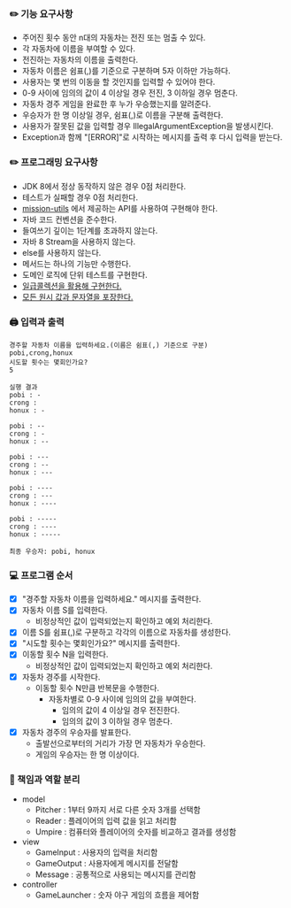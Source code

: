 ### ✏️ 기능 요구사항

- 주어진 횟수 동안 n대의 자동차는 전진 또는 멈출 수 있다.
- 각 자동차에 이름을 부여할 수 있다.
- 전진하는 자동차의 이름을 출력한다.
- 자동차 이름은 쉼표(,)를 기준으로 구분하며 5자 이하만 가능하다.
- 사용자는 몇 번의 이동을 할 것인지를 입력할 수 있어야 한다.
- 0-9 사이에 임의의 값이 4 이상일 경우 전진, 3 이하일 경우 멈춘다.
- 자동차 경주 게임을 완료한 후 누가 우승했는지를 알려준다.
- 우승자가 한 명 이상일 경우, 쉼표(,)로 이름을 구분해 출력한다.
- 사용자가 잘못된 값을 입력할 경우 IllegalArgumentException을 발생시킨다.
- Exception과 함께 "[ERROR]"로 시작하는 메시지를 출력 후 다시 입력을 받는다.

### ✏️ 프로그래밍 요구사항

- JDK 8에서 정상 동작하지 않은 경우 0점 처리한다.
- 테스트가 실패할 경우 0점 처리한다.
- [mission-utils](https://github.com/woowacourse-projects/mission-utils) 에서 제공하는 API를 사용하여 구현해야 한다.
- 자바 코드 컨벤션을 준수한다.
- 들여쓰기 깊이는 1단계를 초과하지 않는다.
- 자바 8 Stream을 사용하지 않는다.
- else를 사용하지 않는다.
- 메서드는 하나의 기능만 수행한다.
- 도메인 로직에 단위 테스트를 구현한다.
- [일급콜렉션을 활용해 구현한다.](https://developerfarm.wordpress.com/2012/02/01/object_calisthenics_/)
- [모든 원시 값과 문자열을 포장한다.](https://developerfarm.wordpress.com/2012/01/27/object_calisthenics_4/)

### 🖨️ 입력과 출력

```
경주할 자동차 이름을 입력하세요.(이름은 쉼표(,) 기준으로 구분)
pobi,crong,honux
시도할 횟수는 몇회인가요?
5

실행 결과
pobi : -
crong :
honux : -

pobi : --
crong : -
honux : --

pobi : ---
crong : --
honux : ---

pobi : ----
crong : ---
honux : ----

pobi : -----
crong : ----
honux : -----

최종 우승자: pobi, honux
```

### 💻 프로그램 순서

- [x] "경주할 자동차 이름을 입력하세요." 메시지를 출력한다.
- [x] 자동차 이름 S를 입력한다.
  - 비정상적인 값이 입력되었는지 확인하고 예외 처리한다.
- [x] 이름 S를 쉼표(,)로 구분하고 각각의 이름으로 자동차를 생성한다.
- [x] "시도할 횟수는 몇회인가요?" 메시지를 출력한다.
- [x] 이동할 횟수 N을 입력한다.
  - 비정상적인 값이 입력되었는지 확인하고 예외 처리한다.
- [x] 자동차 경주를 시작한다.
  - 이동할 횟수 N만큼 반복문을 수행한다.
    - 자동차별로 0-9 사이에 임의의 값을 부여한다.
      - 임의의 값이 4 이상일 경우 전진한다.
      - 임의의 값이 3 이하일 경우 멈춘다.
- [x] 자동차 경주의 우승자를 발표한다.
  - 출발선으로부터의 거리가 가장 먼 자동차가 우승한다.
  - 게임의 우승자는 한 명 이상이다.

### 🔑️️️ 책임과 역할 분리

- model
    - Pitcher : 1부터 9까지 서로 다른 숫자 3개를 선택함
    - Reader : 플레이어의 입력 값을 읽고 처리함
    - Umpire : 컴퓨터와 플레이어의 숫자를 비교하고 결과를 생성함
- view
    - GameInput : 사용자의 입력을 처리함
    - GameOutput : 사용자에게 메시지를 전달함
    - Message : 공통적으로 사용되는 메시지를 관리함
- controller
    - GameLauncher : 숫자 야구 게임의 흐름을 제어함
